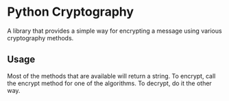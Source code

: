 # Python Cryptography

A library that provides a simple way for encrypting a message using various
cryptography methods.

## Usage

Most of the methods that are available will return a string. To encrypt,
call the encrypt method for one of the algorithms. To decrypt, do it the
other way.